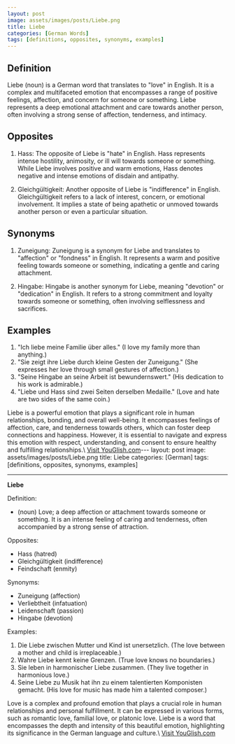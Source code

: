 ```yaml
---
layout: post
image: assets/images/posts/Liebe.png
title: Liebe
categories: [German Words]
tags: [definitions, opposites, synonyms, examples]
---
```


## Definition

Liebe (noun) is a German word that translates to "love" in English. It is a complex and multifaceted emotion that encompasses a range of positive feelings, affection, and concern for someone or something. Liebe represents a deep emotional attachment and care towards another person, often involving a strong sense of affection, tenderness, and intimacy.

## Opposites

1. Hass: The opposite of Liebe is "hate" in English. Hass represents intense hostility, animosity, or ill will towards someone or something. While Liebe involves positive and warm emotions, Hass denotes negative and intense emotions of disdain and antipathy.

2. Gleichgültigkeit: Another opposite of Liebe is "indifference" in English. Gleichgültigkeit refers to a lack of interest, concern, or emotional involvement. It implies a state of being apathetic or unmoved towards another person or even a particular situation.

## Synonyms

1. Zuneigung: Zuneigung is a synonym for Liebe and translates to "affection" or "fondness" in English. It represents a warm and positive feeling towards someone or something, indicating a gentle and caring attachment.

2. Hingabe: Hingabe is another synonym for Liebe, meaning "devotion" or "dedication" in English. It refers to a strong commitment and loyalty towards someone or something, often involving selflessness and sacrifices.

## Examples

1. "Ich liebe meine Familie über alles." (I love my family more than anything.)
2. "Sie zeigt ihre Liebe durch kleine Gesten der Zuneigung." (She expresses her love through small gestures of affection.)
3. "Seine Hingabe an seine Arbeit ist bewundernswert." (His dedication to his work is admirable.)
4. "Liebe und Hass sind zwei Seiten derselben Medaille." (Love and hate are two sides of the same coin.)

Liebe is a powerful emotion that plays a significant role in human relationships, bonding, and overall well-being. It encompasses feelings of affection, care, and tenderness towards others, which can foster deep connections and happiness. However, it is essential to navigate and express this emotion with respect, understanding, and consent to ensure healthy and fulfilling relationships.\ <a id="yg-widget-0" class="youglish-widget" data-query="Liebe" data-lang="german" data-components="8412" data-auto-start="0" data-bkg-color="theme_light" data-title="How%20to%20pronounce%20Liebe%20in%20German"  rel="nofollow" href="https://youglish.com">Visit YouGlish.com</a><script async src="https://youglish.com/public/emb/widget.js" charset="utf-8"></script>---
layout: post
image: assets/images/posts/Liebe.png
title: Liebe
categories: [German]
tags: [definitions, opposites, synonyms, examples]

---

**Liebe**

Definition: 

- (noun) Love; a deep affection or attachment towards someone or something. It is an intense feeling of caring and tenderness, often accompanied by a strong sense of attraction.

Opposites: 

- Hass (hatred)
- Gleichgültigkeit (indifference)
- Feindschaft (enmity)

Synonyms: 

- Zuneigung (affection)
- Verliebtheit (infatuation)
- Leidenschaft (passion)
- Hingabe (devotion)

Examples: 

1. Die Liebe zwischen Mutter und Kind ist unersetzlich. (The love between a mother and child is irreplaceable.)
2. Wahre Liebe kennt keine Grenzen. (True love knows no boundaries.)
3. Sie leben in harmonischer Liebe zusammen. (They live together in harmonious love.)
4. Seine Liebe zu Musik hat ihn zu einem talentierten Komponisten gemacht. (His love for music has made him a talented composer.)

Love is a complex and profound emotion that plays a crucial role in human relationships and personal fulfillment. It can be expressed in various forms, such as romantic love, familial love, or platonic love. Liebe is a word that encompasses the depth and intensity of this beautiful emotion, highlighting its significance in the German language and culture.\ <a id="yg-widget-0" class="youglish-widget" data-query="Liebe" data-lang="german" data-components="8412" data-auto-start="0" data-bkg-color="theme_light" data-title="How%20to%20pronounce%20Liebe%20in%20German"  rel="nofollow" href="https://youglish.com">Visit YouGlish.com</a><script async src="https://youglish.com/public/emb/widget.js" charset="utf-8"></script>